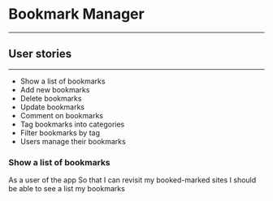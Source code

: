 # Bookmark Manager
------------------

## User stories
---------------
* Show a list of bookmarks
* Add new bookmarks
* Delete bookmarks
* Update bookmarks
* Comment on bookmarks
* Tag bookmarks into categories
* Filter bookmarks by tag
* Users manage their bookmarks

### Show a list of bookmarks

As a user of the app
So that I can revisit my booked-marked sites
I should be able to see a list my bookmarks
